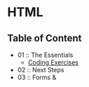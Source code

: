 # HTML

## Table of Content
- 01 :: The Essentials
    - [Coding Exercises]()
- 02 :: Next Steps
- 03 :: Forms &    
    